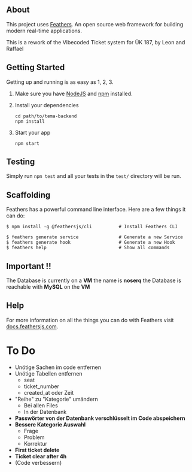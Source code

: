 ## About

This project uses [Feathers](http://feathersjs.com). An open source web framework for building modern real-time applications.

This is a rework of the Vibecoded Ticket system for ÜK 187, by Leon and Raffael

## Getting Started

Getting up and running is as easy as 1, 2, 3.

1. Make sure you have [NodeJS](https://nodejs.org/) and [npm](https://www.npmjs.com/) installed.
2. Install your dependencies

    ```
    cd path/to/tema-backend
    npm install
    ```

3. Start your app

    ```
    npm start
    ```


## Testing

Simply run `npm test` and all your tests in the `test/` directory will be run.

## Scaffolding

Feathers has a powerful command line interface. Here are a few things it can do:

```
$ npm install -g @feathersjs/cli          # Install Feathers CLI

$ feathers generate service               # Generate a new Service
$ feathers generate hook                  # Generate a new Hook
$ feathers help                           # Show all commands
```
## Important !!
The Database is currently on a **VM** the name is **noserq** the Database is reachable with **MySQL** on the **VM**

## Help

For more information on all the things you can do with Feathers visit [docs.feathersjs.com](http://docs.feathersjs.com).


# To Do
- Unötige Sachen im code entfernen
- Unötige Tabellen entfernen
    - seat
    - ticket_number
    - created_at oder Zeit
- "Reihe" zu "Kategorie" umändern
    - Bei allen Files
    - In der Datenbank
- **Passwörter von der Datenbank verschlüsselt im Code abspeichern**
- **Bessere Kategorie Auswahl**
    - Frage
    - Problem
    - Korrektur
- **First ticket delete** 
- **Ticket clear after 4h**
- (Code verbessern)
